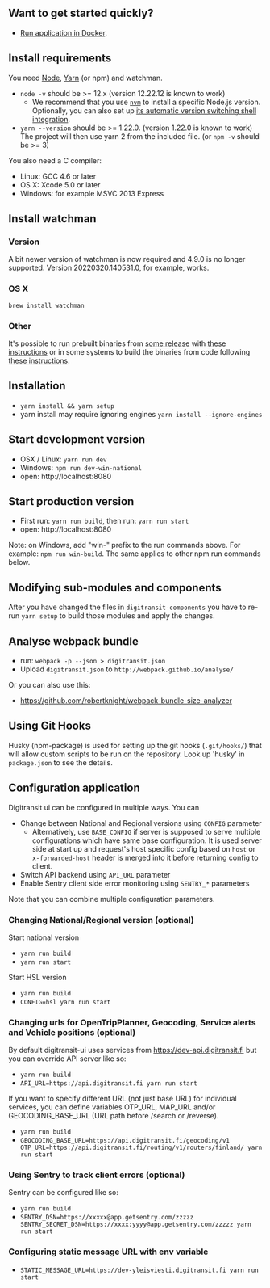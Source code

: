 ## Want to get started quickly?
- [Run application in Docker](Docker.md).

## Install requirements

You need [Node](https://nodejs.org/), [Yarn](https://yarnpkg.com) (or npm) and watchman.

- `node -v` should be >= 12.x (version 12.22.12 is known to work)
  - We recommend that you use [`nvm`](https://github.com/nvm-sh/nvm) to install a specific Node.js version. Optionally, you can also set up [its automatic version switching shell integration](https://github.com/nvm-sh/nvm/tree/e6fa80cb6178ff4e9735265281b5eae811f05f11#deeper-shell-integration).
- `yarn --version` should be >= 1.22.0. (version 1.22.0 is known to work) The project will then use yarn 2 from the included file. (or `npm -v` should be >= 3)

You also need a C compiler:
- Linux: GCC 4.6 or later
- OS X: Xcode 5.0 or later
- Windows: for example MSVC 2013 Express

## Install watchman

### Version

A bit newer version of watchman is now required and 4.9.0 is no longer supported.
Version 20220320.140531.0, for example, works.

### OS X

`brew install watchman`

### Other

It's possible to run prebuilt binaries from [some release](https://github.com/facebook/watchman/releases)
with [these instructions](https://facebook.github.io/watchman/docs/install.html#prebuilt-binaries-2)
or in some systems to build the binaries from code following
[these instructions](https://facebook.github.io/watchman/docs/install.html#-building-from-source).

## Installation
- `yarn install && yarn setup`
- yarn install may require ignoring engines `yarn install --ignore-engines`

## Start development version

- OSX / Linux: `yarn run dev`
- Windows: `npm run dev-win-national`
- open: http://localhost:8080

## Start production version
- First run: `yarn run build`, then run: `yarn run start`
- open: http://localhost:8080

Note: on Windows, add "win-" prefix to the run commands above. For example: `npm run win-build`.
The same applies to other npm run commands below.

## Modifying sub-modules and components

After you have changed the files in `digitransit-components` you have to re-run `yarn setup` to build those modules
and apply the changes.

## Analyse webpack bundle
- run: `webpack -p --json > digitransit.json`
- Upload `digitransit.json` to `http://webpack.github.io/analyse/`

Or you can also use this:
- https://github.com/robertknight/webpack-bundle-size-analyzer

## Using Git Hooks
Husky (npm-package) is used for setting up the git hooks (`.git/hooks/`) that will allow custom scripts to be run on the repository.
Look up 'husky' in `package.json` to see the details.

## Configuration application
Digitransit ui can be configured in multiple ways. You can
- Change between National and Regional versions using `CONFIG` parameter
  - Alternatively, use `BASE_CONFIG` if server is supposed to serve multiple configurations which have same base configuration. It is used server side at start up and request's host specific config based on `host` or `x-forwarded-host` header is merged into it before returning config to client.
- Switch API backend using `API_URL` parameter
- Enable Sentry client side error monitoring using `SENTRY_*` parameters

Note that you can combine multiple configuration parameters.

### Changing National/Regional version (optional)
Start national version
- `yarn run build`
- `yarn run start`

Start HSL version
- `yarn run build`
- `CONFIG=hsl yarn run start`

### Changing urls for OpenTripPlanner, Geocoding, Service alerts and Vehicle positions (optional)
By default digitransit-ui uses services from https://dev-api.digitransit.fi but you can override API server like so:
- `yarn run build`
- `API_URL=https://api.digitransit.fi yarn run start`

If you want to specify different URL (not just base URL) for individual services, you can define variables OTP_URL, MAP_URL and/or GEOCODING_BASE_URL (URL path before /search or /reverse).
- `yarn run build`
- `GEOCODING_BASE_URL=https://api.digitransit.fi/geocoding/v1 OTP_URL=https://api.digitransit.fi/routing/v1/routers/finland/ yarn run start`

### Using Sentry to track client errors (optional)
Sentry can be configured like so:
- `yarn run build`
- `SENTRY_DSN=https://xxxxx@app.getsentry.com/zzzzz SENTRY_SECRET_DSN=https://xxxx:yyyy@app.getsentry.com/zzzzz yarn run start`

### Configuring static message URL with env variable
- `STATIC_MESSAGE_URL=https://dev-yleisviesti.digitransit.fi yarn run start`

